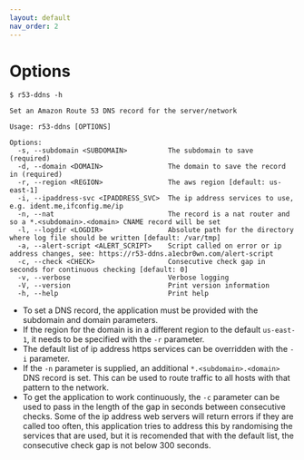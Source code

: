 ```yaml
---
layout: default
nav_order: 2
---
```


# Options

``` text
$ r53-ddns -h

Set an Amazon Route 53 DNS record for the server/network

Usage: r53-ddns [OPTIONS]

Options:
  -s, --subdomain <SUBDOMAIN>          The subdomain to save (required)
  -d, --domain <DOMAIN>                The domain to save the record in (required)
  -r, --region <REGION>                The aws region [default: us-east-1]
  -i, --ipaddress-svc <IPADDRESS_SVC>  The ip address services to use, e.g. ident.me,ifconfig.me/ip
  -n, --nat                            The record is a nat router and so a *.<subdomain>.<domain> CNAME record will be set
  -l, --logdir <LOGDIR>                Absolute path for the directory where log file should be written [default: /var/tmp]
  -a, --alert-script <ALERT_SCRIPT>    Script called on error or ip address changes, see: https://r53-ddns.a1ecbr0wn.com/alert-script
  -c, --check <CHECK>                  Consecutive check gap in seconds for continuous checking [default: 0]
  -v, --verbose                        Verbose logging
  -V, --version                        Print version information
  -h, --help                           Print help
```

- To set a DNS record, the application must be provided with the subdomain and domain parameters.
- If the region for the domain is in a different region to the default `us-east-1`, it needs to be specified with the `-r` parameter.
- The default list of ip address https services can be overridden with the `-i` parameter.
- If the `-n` parameter is supplied, an additional `*.<subdomain>.<domain>` DNS record is set.  This can be used to route traffic to all hosts with that pattern to the network.
- To get the application to work continuously, the `-c` parameter can be used to pass in the length of the gap in seconds between consecutive checks.  Some of the ip address web servers will return errors if they are called too often, this application tries to address this by randomising the services that are used, but it is recomended that with the default list, the consecutive check gap is not below 300 seconds.
